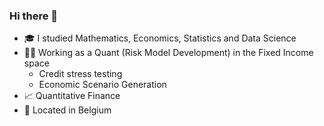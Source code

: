 ### Hi there 👋


- 🎓 I studied Mathematics, Economics, Statistics and Data Science
- 👨‍💻 Working as a Quant (Risk Model Development) in the Fixed Income space
    * Credit stress testing
    * Economic Scenario Generation
- 📈 Quantitative Finance
- 📍 Located in Belgium



<!--
**tristanvandevelde/tristanvandevelde** is a ✨ _special_ ✨ repository because its `README.md` (this file) appears on your GitHub profile.

Here are some ideas to get you started:

- 🔭 I’m currently working on ...
- 🌱 I’m currently learning ...
- 👯 I’m looking to collaborate on ...
- 🤔 I’m looking for help with ...
- 💬 Ask me about ...
- 📫 How to reach me: ...
- 😄 Pronouns: ...
- ⚡ Fun fact: ...

<a>
  <img alt="C++" src="https://img.shields.io/badge/C++-00599C?style=for-the-badge&logo=C%2B%2B&logoColor=white">  
</a>

-->
